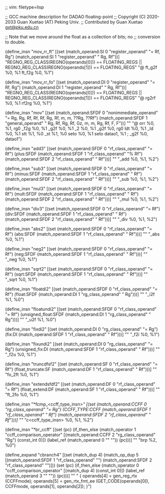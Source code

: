 ;; vim: filetype=lisp

;; GCC machine description for DADAO floating-point
;; Copyright (C) 2020-2033 Guan Xuetao (AT) Peking Univ.
;; Contributed by Guan Xuetao <gxt@pku.edu.cn>

;; Note that we move around the float as a collection of bits; no
;; conversion to double.

(define_insn "mov_rr_ft"
  [(set (match_operand:SI 0 "register_operand" "= Rf, Rg")
        (match_operand:SI 1 "register_operand" "  Rg, Rf"))]
	"REGNO_REG_CLASS(REGNO(operands[0])) == FLOATING_REGS ||
	 REGNO_REG_CLASS(REGNO(operands[1])) == FLOATING_REGS"
	"@
	ft_g2f	%0, %1
	ft_f2g	%0, %1")

(define_insn "mov_rr_fo"
  [(set (match_operand:DI 0 "register_operand" "= Rf, Rg")
        (match_operand:DI 1 "register_operand" "  Rg, Rf"))]
	"REGNO_REG_CLASS(REGNO(operands[0])) == FLOATING_REGS ||
	 REGNO_REG_CLASS(REGNO(operands[1])) == FLOATING_REGS"
	"@
	rg2rf	%0, %1
	rf2rg	%0, %1")

(define_insn "mov<mode>"
 [(set (match_operand:SFDF 0 "nonimmediate_operand" "= Rg, Rg, Rf, Rf, Rf, Rg, Rf,  m,  m, ??Rg, ??Rf")
       (match_operand:SFDF 1 "general_operand"      "  Rg, Rf, Rg, Rf, Gz,  m,  m, Rg, Rf,    F,    F"))]
	""
	"@
	orr	%0, %1, rg0
	<ftfo>_f2g	%0, %1
	<ftfo>_g2f	%0, %1
	<ftfo>_2<ftfo>	%0, %1
	<ftfo>_g2f	%0, rg0
	ldt	%0, %1
	<ftfo>_ld	%0, %1
	stt	%1, %0
	<ftfo>_st	%1, %0
	seto	%0, %1
	seto	datao1, %1	\;	<ftfo>_g2f	%0, datao1")

(define_insn "add<mode>3"
  [(set        (match_operand:SFDF 0 "rf_class_operand" "= Rf")
    (plus:SFDF (match_operand:SFDF 1 "rf_class_operand" "% Rf")
               (match_operand:SFDF 2 "rf_class_operand" "  Rf")))]
	""
	"<ftfo>_add	%0, %1, %2")

(define_insn "sub<mode>3"
  [(set         (match_operand:SFDF 0 "rf_class_operand" "= Rf")
    (minus:SFDF (match_operand:SFDF 1 "rf_class_operand" "  Rf")
                (match_operand:SFDF 2 "rf_class_operand" "  Rf")))]
	""
	"<ftfo>_sub	%0, %1, %2")

(define_insn "mul<mode>3"
  [(set        (match_operand:SFDF 0 "rf_class_operand" "= Rf")
    (mult:SFDF (match_operand:SFDF 1 "rf_class_operand" "  Rf")
               (match_operand:SFDF 2 "rf_class_operand" "  Rf")))]
	""
	"<ftfo>_mul	%0, %1, %2")

(define_insn "div<mode>3"
  [(set       (match_operand:SFDF 0 "rf_class_operand" "= Rf")
    (div:SFDF (match_operand:SFDF 1 "rf_class_operand" "  Rf")
              (match_operand:SFDF 2 "rf_class_operand" "  Rf")))]
	""
	"<ftfo>_div	%0, %1, %2")

(define_insn "abs<mode>2"
  [(set       (match_operand:SFDF 0 "rf_class_operand" "= Rf")
    (abs:SFDF (match_operand:SFDF 1 "rf_class_operand" "  Rf")))]
	""
	"<ftfo>_abs	%0, %1")

(define_insn "neg<mode>2"
  [(set       (match_operand:SFDF 0 "rf_class_operand" "= Rf")
    (neg:SFDF (match_operand:SFDF 1 "rf_class_operand" "  Rf")))]
	""
	"<ftfo>_neg	%0, %1")

(define_insn "sqrt<mode>2"
  [(set        (match_operand:SFDF 0 "rf_class_operand" "= Rf")
    (sqrt:SFDF (match_operand:SFDF 1 "rf_class_operand" "  Rf")))]
	""
	"<ftfo>_sqrt	%0, %1")

(define_insn "floatdi<mode>2"
  [(set         (match_operand:SFDF 0 "rf_class_operand" "= Rf")
    (float:SFDF (match_operand:DI   1 "rg_class_operand" "  Rg")))]
	""
	"<ftfo>_i2f	%1, %0")

(define_insn "floatundi<mode>2"
  [(set                  (match_operand:SFDF 0 "rf_class_operand" "= Rf")
    (unsigned_float:SFDF (match_operand:DI   1 "rg_class_operand" "  Rg")))]
	""
	"<ftfo>_u2f	%1, %0")

(define_insn "fix<mode>di2"
  [(set     (match_operand:DI   0 "rg_class_operand" "= Rg")
    (fix:DI (match_operand:SFDF 1 "rf_class_operand" "  Rf")))]
	""
	"<ftfo>_f2i	%0, %1")

(define_insn "fix<mode>undi2"
  [(set              (match_operand:DI   0 "rg_class_operand" "= Rg")
    (unsigned_fix:DI (match_operand:SFDF 1 "rf_class_operand" "  Rf")))]
	""
	"<ftfo>_f2u	%0, %1")

(define_insn "truncdfsf2"
  [(set                (match_operand:SF 0 "rf_class_operand" "= Rf")
    (float_truncate:SF (match_operand:DF 1 "rf_class_operand" "  Rf")))]
	""
	"fo_2ft	%0, %1")

(define_insn "extendsfdf2"
  [(set              (match_operand:DF 0 "rf_class_operand" "= Rf")
    (float_extend:DF (match_operand:SF 1 "rf_class_operand" "  Rf")))]
	""
	"ft_2fo	%0, %1")

(define_insn "*fcmp_<ccff_type_insn>_<mode>"
  [(set             (match_operand:CCFF 0 "rg_class_operand" "= Rg")
    (CCFF_TYPE:CCFF (match_operand:SFDF 1 "rf_class_operand" "  Rf")
                    (match_operand:SFDF 2 "rf_class_operand" "  Rf")))]
	""
	"<ftfo>c_<ccff_type_insn>	%0, %1, %2")

(define_insn "*br_ccff"
  [(set (pc)
    (if_then_else
      (match_operator 1 "ccff_comparison_operator"
        [(match_operand:CCFF 2 "rg_class_operand" "Rg") (const_int 0)])
      (label_ref (match_operand 0 "" ""))
      (pc)))]
	""
	"brp	%2, %0")

(define_expand "cbranch<mode>4"
  [(set (match_dup 4)
        (match_op_dup 5 [(match_operand:SFDF 1 "rf_class_operand" "")
                         (match_operand:SFDF 2 "rf_class_operand" "")]))
   (set (pc)
        (if_then_else    (match_operator     0 "ccff_comparison_operator"
                        [(match_dup 4) (const_int 0)])
          (label_ref     (match_operand      3 "" ""))
          (pc)))]
	""
	"
{
	operands[4] = gen_reg_rtx (CCFFmode);
	operands[5] = gen_rtx_fmt_ee (GET_CODE(operands[0]), CCFFmode, operands[1], operands[2]);
}")
